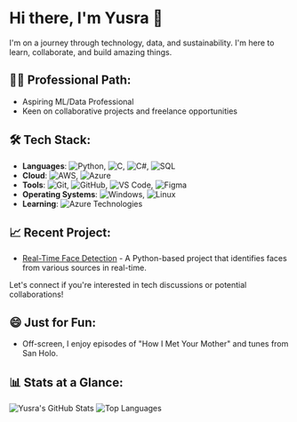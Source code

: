 # Hi there, I'm Yusra 👋

I'm on a journey through technology, data, and sustainability. I'm here to learn, collaborate, and build amazing things.

## 👩‍💻 Professional Path:
- Aspiring ML/Data Professional
- Keen on collaborative projects and freelance opportunities

## 🛠️ Tech Stack:
- **Languages**: ![Python](https://img.shields.io/badge/-Python-3776AB?style=flat&logo=Python&logoColor=white), ![C](https://img.shields.io/badge/-C-00599C?style=flat&logo=c&logoColor=white), ![C#](https://img.shields.io/badge/-C%23-239120?style=flat&logo=c-sharp&logoColor=white), ![SQL](https://img.shields.io/badge/-SQL-003366?style=flat&logo=sql&logoColor=white)
- **Cloud**: ![AWS](https://img.shields.io/badge/-AWS-232F3E?style=flat&logo=amazon-aws&logoColor=white), ![Azure](https://img.shields.io/badge/-Azure-0089D6?style=flat&logo=microsoft-azure&logoColor=white)
- **Tools**: ![Git](https://img.shields.io/badge/-Git-F05032?style=flat&logo=git&logoColor=white), ![GitHub](https://img.shields.io/badge/-GitHub-181717?style=flat&logo=github&logoColor=white), ![VS Code](https://img.shields.io/badge/-VS_Code-007ACC?style=flat&logo=visual-studio-code&logoColor=white), ![Figma](https://img.shields.io/badge/-Figma-F24E1E?style=flat&logo=figma&logoColor=white)
- **Operating Systems**: ![Windows](https://img.shields.io/badge/-Windows-0078D6?style=flat&logo=windows&logoColor=white), ![Linux](https://img.shields.io/badge/-Linux-FCC624?style=flat&logo=linux&logoColor=black)
- **Learning**: ![Azure Technologies](https://img.shields.io/badge/-Azure_Technologies-0089D6?style=flat&logo=microsoft-azure&logoColor=white)

## 📈 Recent Project:
- [Real-Time Face Detection](https://github.com/yusrap/Real-Time-Face-Detector-with-Haar-Cascade) - A Python-based project that identifies faces from various sources in real-time.

Let's connect if you're interested in tech discussions or potential collaborations!

## 😄 Just for Fun:
- Off-screen, I enjoy episodes of "How I Met Your Mother" and tunes from San Holo.

## 📊 Stats at a Glance:
![Yusra's GitHub Stats](https://github-readme-stats.vercel.app/api?username=yusrap&show_icons=true&theme=vue&hide_border=true)
![Top Languages](https://github-readme-stats.vercel.app/api/top-langs/?username=yusrap&layout=compact&theme=vue&hide_border=true)
